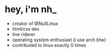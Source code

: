 # hey, i'm nh_
- creator of @NullLinux
- html/css dev
- line riderer
- operating system enthusiast (i use arch btw)
- contributed to linux exactly 0 times
